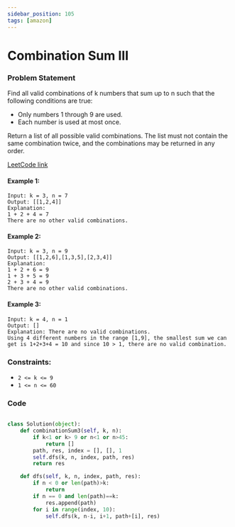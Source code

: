 ```yaml
---
sidebar_position: 105
tags: [amazon]
---
```


# Combination Sum III

### Problem Statement

Find all valid combinations of k numbers that sum up to n such that the following conditions are true:

- Only numbers 1 through 9 are used.
- Each number is used at most once.

Return a list of all possible valid combinations. The list must not contain the same combination twice, and the combinations may be returned in any order.

[LeetCode link](https://leetcode.com/problems/combination-sum-iii)

#### Example 1:

```
Input: k = 3, n = 7
Output: [[1,2,4]]
Explanation:
1 + 2 + 4 = 7
There are no other valid combinations.
```

#### Example 2:

```
Input: k = 3, n = 9
Output: [[1,2,6],[1,3,5],[2,3,4]]
Explanation:
1 + 2 + 6 = 9
1 + 3 + 5 = 9
2 + 3 + 4 = 9
There are no other valid combinations.
```

#### Example 3:

```
Input: k = 4, n = 1
Output: []
Explanation: There are no valid combinations.
Using 4 different numbers in the range [1,9], the smallest sum we can get is 1+2+3+4 = 10 and since 10 > 1, there are no valid combination.
```

### Constraints:

- `2 <= k <= 9`
- `1 <= n <= 60`

### Code

```python title="Python Code"

class Solution(object):
    def combinationSum3(self, k, n):
        if k<1 or k> 9 or n<1 or n>45:
            return []
        path, res, index = [], [], 1
        self.dfs(k, n, index, path, res)
        return res

    def dfs(self, k, n, index, path, res):
        if n < 0 or len(path)>k:
            return
        if n == 0 and len(path)==k:
            res.append(path)
        for i in range(index, 10):
            self.dfs(k, n-i, i+1, path+[i], res)
```
